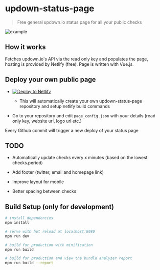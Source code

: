 # updown-status-page

> Free general updown.io status page for all your public checks

![example](https://i.imgur.com/ONrj9QP.png)


## How it works

Fetches updown.io's API via the read only key and populates the page, hosting is provided by Netlify (free).
Page is written with Vue.js.

## Deploy your own public page

 * [![Deploy to Netlify](https://www.netlify.com/img/deploy/button.svg)](https://app.netlify.com/start/deploy?repository=https://github.com/nya1/updown-status-page)
 
   * This will automatically create your own updown-status-page repository and setup netlify build commands

 * Go to your repository and edit `page_config.json` with your details (read only key, website url, logo url etc.)

Every Github commit will trigger a new deploy of your status page


## TODO

 * Automatically update checks every x minutes (based on the lowest checks.period)

 * Add footer (twitter, email and homepage link)

 * Improve layout for mobile
 
 * Better spacing between checks


## Build Setup (only for development)

``` bash
# install dependencies
npm install

# serve with hot reload at localhost:8080
npm run dev

# build for production with minification
npm run build

# build for production and view the bundle analyzer report
npm run build --report
```
